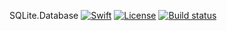 SQLite.Database [![Swift](https://img.shields.io/badge/swift-4.2-green.svg?longCache=true&style=flat)](https://developer.apple.com/swift/)
[![License](https://img.shields.io/badge/license-MIT-green.svg?longCache=true&style=flat)](/LICENSE)
[![Build status](https://build.appcenter.ms/v0.1/apps/6ff9435e-c7d6-41f5-a8f2-ac91202ebdf2/branches/master/badge)](https://appcenter.ms)
